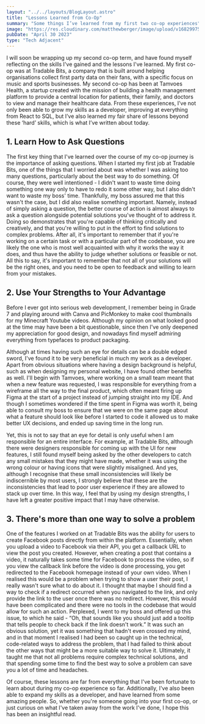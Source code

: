 ```yaml
---
layout: "../../layouts/BlogLayout.astro"
title: "Lessons Learned from Co-Op"
summary: "Some things I’ve learned from my first two co-op experiences"
image: "https://res.cloudinary.com/matthewberger/image/upload/v1682997555/lessons-from-coop-header_baakk4.jpg"
pubDate: "April 30 2023"
type: "Tech Adjacent"
---
```


I will soon be wrapping up my second co-op term, and have found myself reflecting on the skills I've gained and the lessons I've learned. My first co-op was at Tradable Bits, a company that is built around helping organisations collect first party data on their fans, with a specific focus on music and sports businesses. My second co-op has been at Tamvoes Health, a startup created with the mission of building a health management platform to provide a central location for patients, their family, and doctors to view and manage their healthcare data. From these experiences, I’ve not only been able to grow my skills as a developer, improving at everything from React to SQL, but I’ve also learned my fair share of lessons beyond these ‘hard’ skills, which is what I’ve written about today.

## 1. Learn How to Ask Questions

The first key thing that I've learned over the course of my co-op journey is the importance of asking questions. When I started my first job at Tradable Bits, one of the things that I worried about was whether I was asking too many questions, particularly about the best way to do something. Of course, they were well intentioned - I didn't want to waste time doing something one way only to have to redo it some other way, but I also didn't want to waste my boss' time. Thankfully, my boss assured me that this wasn't the case, but I did also realise something important. Namely, instead of simply asking a question, the better course of action is almost always to ask a question alongside potential solutions you've thought of to address it. Doing so demonstrates that you're capable of thinking critically and creatively, and that you're willing to put in the effort to find solutions to complex problems. After all, it's important to remember that if you're working on a certain task or with a particular part of the codebase, you are likely the one who is most well acquainted with why it works the way it does, and thus have the ability to judge whether solutions or feasible or not. All this to say, it's important to remember that not all of your solutions will be the right ones, and you need to be open to feedback and willing to learn from your mistakes.

## 2. Use Your Strengths to Your Advantage

Before I ever got into serious web development, I remember being in Grade 7 and playing around with Canva and PicMonkey to make cool thumbnails for my Minecraft Youtube videos. Although my opinion on what looked good at the time may have been a bit questionable, since then I've only deepened my appreciation for good design, and nowadays find myself admiring everything from typefaces to product packaging.

Although at times having such an eye for details can be a double edged sword, I've found it to be very beneficial in much my work as a developer. Apart from obvious situations where having a design background is helpful, such as when designing my personal website, I have found other benefits as well. I'll begin with Tamvoes, where working on a small team meant that when a new feature was requested, I was responsible for everything from a wireframe all the way to the final product, which often meant firing up Figma at the start of a project instead of jumping straight into my IDE. And though I sometimes wondered if the time spent in Figma was worth it, being able to consult my boss to ensure that we were on the same page about what a feature should look like before I started to code it allowed us to make better UX decisions, and ended up saving time in the long run.

Yet, this is not to say that an eye for detail is only useful when I am responsible for an entire interface. For example, at Tradable Bits, although there were designers responsible for coming up with the UI for new features, I still found myself being asked by the other developers to catch any small mistakes that they might have made, whether it was using the wrong colour or having icons that were slightly misaligned. And yes, although I recognise that these small inconsistencies will likely be indiscernible by most users, I strongly believe that these are the inconsistencies that lead to poor user experience if they are allowed to stack up over time. In this way, I feel that by using my design strengths, I have left a greater positive impact that I may have otherwise.

## 3. There's more than one way to solve a problem

One of the features I worked on at Tradable Bits was the ability for users to create Facebook posts directly from within the platform. Essentially, when you upload a video to Facebook via their API, you get a callback URL to view the post you created. However, when creating a post that contains a video, it naturally takes some time for Facebook to process the video, so if you view the callback link before the video is done processing, you get redirected to the Facebook homepage instead of your own video. When I realised this would be a problem when trying to show a user their post, I really wasn't sure what to do about it. I thought that maybe I should find a way to check if a redirect occurred when you navigated to the link, and only provide the link to the user once there was no redirect. However, this would have been complicated and there were no tools in the codebase that would allow for such an action. Perplexed, I went to my boss and offered up this issue, to which he said - “Oh, that sounds like you should just add a tooltip that tells people to check back if the link doesn't work.” It was such an obvious solution, yet it was something that hadn't even crossed my mind, and in that moment I realised I had been so caught up in the technical, code-related ways to address the problem, that I had failed to think about the other ways that might be a more suitable way to solve it. Ultimately, it taught me that not all problems require complex technical solutions, and that spending some time to find the best way to solve a problem can save you a lot of time and headaches.

Of course, these lessons are far from everything that I've been fortunate to learn about during my co-op experience so far. Additionally, I've also been able to expand my skills as a developer, and have learned from some amazing people. So, whether you're someone going into your first co-op, or just curious on what I've taken away from the work I've done, I hope this has been an insightful read.
